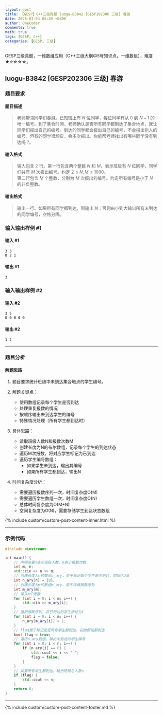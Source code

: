 ```yaml
---
layout: post
title: 【GESP】C++三级真题 luogu-B3842 [GESP202306 三级] 春游
date: 2025-03-04 08:30 +0800
author: OneCoder
comments: true
math: true
tags: [GESP, C++]
categories: [GESP, 三级]
---
```

GESP三级真题，一维数组应用（C++三级大纲中5号知识点，一维数组），难度★✮☆☆☆。

<!--more-->

## luogu-B3842 [GESP202306 三级] 春游

### 题目要求

#### 题目描述

>老师带领同学们春游。已知班上有 $N$ 位同学，每位同学有从 $0$ 到 $N-1$ 的唯一编号。到了集合时间，老师确认是否所有同学都到达了集合地点，就让同学们报出自己的编号。到达的同学都会报出自己的编号，不会报出别人的编号，但有的同学很顽皮，会多次报出。你能帮老师找出有哪些同学没有到达吗 ?。

#### 输入格式

>输入包含 $2$ 行。第一行包含两个整数 $N$ 和 $M$，表示班级有 $N$ 位同学，同学们共有 $M$ 次报出编号。约定 $2 \le N,M \le 1000$。  
第二行包含 $M$ 个整数，分别为 $M$ 次报出的编号。约定所有编号是小于 $N$ 的非负整数。

#### 输出格式

>输出一行。如果所有同学都到达，则输出 $N$；否则由小到大输出所有未到达的同学编号，空格分隔。

### 输入输出样例 #1

#### 输入 #1

```console
3 3
0 2 1
```

#### 输出 #1

```console
3
```

### 输入输出样例 #2

#### 输入 #2

```console
3 5
0 0 0 0 0
```

#### 输出 #2

```console
1 2
```

---

### 题目分析

#### 解题思路

1. 题目要求统计班级中未到达集合地点的学生编号。

2. 解题关键点：
   - 使用数组记录每个学生是否到达
   - 处理重复报数的情况
   - 按顺序输出未到达学生的编号
   - 特殊情况处理（所有学生都到达时）

3. 具体思路：
   - 读取班级人数N和报数次数M
   - 创建长度为N的布尔数组，记录每个学生的到达状态
   - 遍历M次报数，将对应学生标记为已到达
   - 遍历学生编号数组：
     - 如果学生未到达，输出其编号
     - 如果所有学生都到达，输出N

4. 时间复杂度分析：
   - 需要遍历报数序列一次，时间复杂度O(M)
   - 需要遍历学生数组一次，时间复杂度O(N)
   - 总体时间复杂度为O(M+N)
   - 空间复杂度为O(N)，需要存储学生到达状态数组

{% include custom/custom-post-content-inner.html %}

---

### 示例代码

```cpp
#include <iostream>

int main() {
    // 声明变量n表示班级人数，m表示报数次数
    int m, n;
    std::cin >> n >> m;
    // 创建长度为n的数组n_ary，用于标记每个学生是否到达，初始化为0
    int n_ary[n] = {0};
    // 创建长度为m的数组m_ary，用于存储报数序列
    int m_ary[m];
    // 读入m个报数
    for (int i = 0; i < m; i++) {
        std::cin >> m_ary[i];
    }
    // 遍历报数序列，将已到达的学生标记为1
    for (int i = 0; i < m; i++) {
        n_ary[m_ary[i]] = 1;
    }
    // flag用于标记是否所有学生都到达，初始假设都到达
    bool flag = true;
    // 遍历n_ary数组，输出未到达的学生编号
    for (int i = 0; i < n; i++) {
        if (n_ary[i] == 0) {
            std::cout << i << " ";
            flag = false;
        }
    }
    // 如果所有学生都到达，输出班级总人数n
    if (flag) {
        std::cout << n;
    }
    return 0;
}
```

---

{% include custom/custom-post-content-footer.md %}
